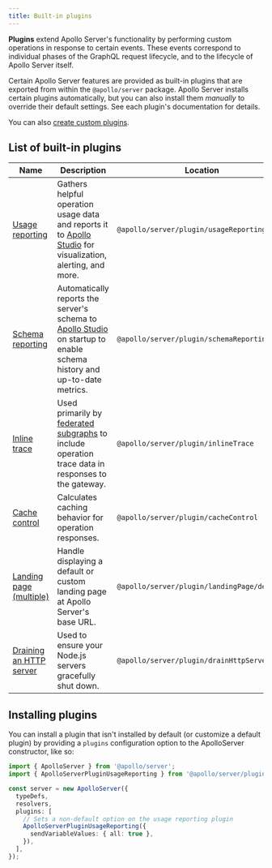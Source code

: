 ```yaml
---
title: Built-in plugins
---
```


**Plugins** extend Apollo Server's functionality by performing custom operations in response to certain events. These events correspond to individual phases of the GraphQL request lifecycle, and to the lifecycle of Apollo Server itself.

Certain Apollo Server features are provided as built-in plugins that are exported from within the `@apollo/server` package. Apollo Server installs certain plugins automatically, but you can also install them _manually_ to override their default settings. See each plugin's documentation for details.

You can also [create custom plugins](./integrations/plugins/).

## List of built-in plugins

| Name                                                      | Description                                                                                                                                               | Location                                    |
| --------------------------------------------------------- | --------------------------------------------------------------------------------------------------------------------------------------------------------- | ------------------------------------------- |
| [Usage reporting](./api/plugin/usage-reporting/)          | Gathers helpful operation usage data and reports it to [Apollo Studio](https://www.apollographql.com/docs/studio/) for visualization, alerting, and more. | `@apollo/server/plugin/usageReporting`      |
| [Schema reporting](./api/plugin/schema-reporting/)        | Automatically reports the server's schema to [Apollo Studio](/studio/) on startup to enable schema history and up-to-date metrics.                        | `@apollo/server/plugin/schemaReporting`     |
| [Inline trace](./api/plugin/inline-trace/)                | Used primarily by [federated subgraphs](https://www.apollographql.com/docs/federation/) to include operation trace data in responses to the gateway.      | `@apollo/server/plugin/inlineTrace`         |
| [Cache control](./api/plugin/cache-control/)              | Calculates caching behavior for operation responses.                                                                                                      | `@apollo/server/plugin/cacheControl`        |
| [Landing page (multiple)](./api/plugin/landing-pages)     | Handle displaying a default or custom landing page at Apollo Server's base URL.                                                                           | `@apollo/server/plugin/landingPage/default` |
| [Draining an HTTP server](./api/plugin/drain-http-server) | Used to ensure your Node.js servers gracefully shut down.                                                                                                 | `@apollo/server/plugin/drainHttpServer`     |

## Installing plugins

You can install a plugin that isn't installed by default (or customize a default plugin) by providing a `plugins` configuration option to the ApolloServer constructor, like so:

<MultiCodeBlock>

```ts
import { ApolloServer } from '@apollo/server';
import { ApolloServerPluginUsageReporting } from '@apollo/server/plugin/usageReporting';

const server = new ApolloServer({
  typeDefs,
  resolvers,
  plugins: [
    // Sets a non-default option on the usage reporting plugin
    ApolloServerPluginUsageReporting({
      sendVariableValues: { all: true },
    }),
  ],
});
```

</MultiCodeBlock>
